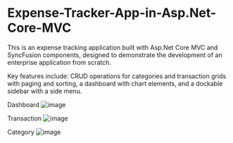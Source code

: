 # Expense-Tracker-App-in-Asp.Net-Core-MVC
This is an expense tracking application built with Asp.Net Core MVC and SyncFusion components, designed to demonstrate the development of an enterprise application from scratch.

Key features include: CRUD operations for categories and transaction grids with paging and sorting, a dashboard with chart elements, and a dockable sidebar with a side menu.

Dashboard
![image](https://github.com/yzj-jzy/Expense-Tracker/assets/80561240/5e4e6d50-0144-4969-b775-4cd8b5ca01aa)

Transaction
![image](https://github.com/yzj-jzy/Expense-Tracker/assets/80561240/adc98317-b931-4dee-b3de-8acdd891f5c8)

Category
![image](https://github.com/yzj-jzy/Expense-Tracker/assets/80561240/779e6607-888e-42f7-8c30-2d1a9de3db58)




